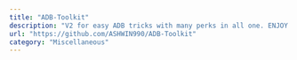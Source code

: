```yaml
---
title: "ADB-Toolkit"
description: "V2 for easy ADB tricks with many perks in all one. ENJOY!."
url: "https://github.com/ASHWIN990/ADB-Toolkit"
category: "Miscellaneous"
---
```

